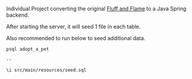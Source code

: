 Individual Project converting the original [Fluff and Flame]() to a Java Spring backend.

After starting the server, it will seed 1 file in each table.

Also recommended to run below to seed additional data.

```
psql adopt_a_pet

--

\i src/main/resources/seed.sql

```
